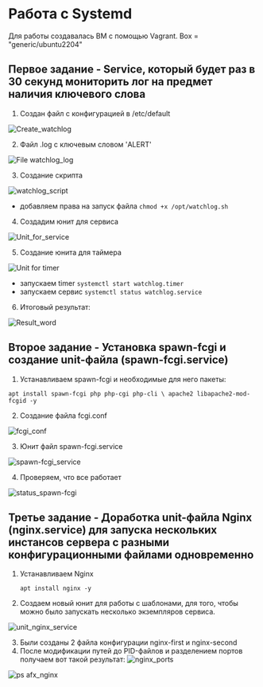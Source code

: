 # Работа с Systemd

Для работы создавалась ВМ с помощью Vagrant. Box = "generic/ubuntu2204"

## Первое задание - Service, который будет раз в 30 секунд мониторить лог на предмет наличия ключевого слова

1) Создан файл с конфигурацией в /etc/default

![Create_watchlog](https://github.com/user-attachments/assets/2d16ec83-1f11-4936-980a-da9e31ea443d)

2) Файл .log с ключевым словом 'ALERT'

![File watchlog_log](https://github.com/user-attachments/assets/37600bad-d039-468e-9338-bf4ec978556a)

3) Создание скрипта
   
![watchlog_script](https://github.com/user-attachments/assets/7fb6b10a-24cb-4532-bbdb-7fab0ea148df)

+ добавляем права на запуск файла `chmod +x /opt/watchlog.sh`

4) Создадим юнит для сервиса

![Unit_for_service](https://github.com/user-attachments/assets/5eeb76a4-cbc6-4ebc-a92d-b088e5e365f9)


5) Создание юнита для таймера

![Unit for timer](https://github.com/user-attachments/assets/d81f8194-be18-4519-a6cd-7c0fa87abc1c)

+ запускаем timer `systemctl start watchlog.timer`
+ запускаем сервис `systemctl status watchlog.service`

6) Итоговый результат:

![Result_word](https://github.com/user-attachments/assets/66ffc2c4-e73b-448c-ae05-ad164fe1df43)


## Второе задание - Установка spawn-fcgi и создание unit-файла (spawn-fcgi.service)

1) Устанавливаем spawn-fcgi и необходимые для него пакеты:

`apt install spawn-fcgi php php-cgi php-cli \ apache2 libapache2-mod-fcgid -y`

2) Создание файла fcgi.conf

![fcgi_conf](https://github.com/user-attachments/assets/958afb32-f730-483d-b5fa-aa7137337db4)

3) Юнит файл spawn-fcgi.service

![spawn-fcgi_service](https://github.com/user-attachments/assets/44fb7155-7ca3-44f0-9eef-8a56412b4991)

4) Проверяем, что все работает

 ![status_spawn-fcgi](https://github.com/user-attachments/assets/5a7b472e-ad5a-49d2-b8bc-4060fb388701)

## Третье задание - Доработка unit-файла Nginx (nginx.service) для запуска нескольких инстансов сервера с разными конфигурационными файлами одновременно

1) Устанавливаем Nginx

   `apt install nginx -y`

2) Создаем новый юнит для работы с шаблонами, для того, чтобы можно было запускать несколько экземпляров сервиса.

![unit_nginx_service](https://github.com/user-attachments/assets/138056f4-1af7-4521-9faf-e5230bf8ee6b)

3) Были созданы 2 файла конфигурации nginx-first и nginx-second
4) После модификации путей до PID-файлов и разделением портов получаем вот такой результат:
![nginx_ports](https://github.com/user-attachments/assets/4c852fd6-e4ff-4328-bb35-0504053ef005)

![ps afx_nginx](https://github.com/user-attachments/assets/87e8a82f-7ffa-4b49-817b-c0803296a944)










